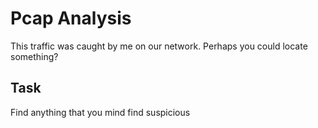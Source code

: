 # Pcap Analysis

This traffic was caught by me on our network. Perhaps you could locate something?

## Task

Find anything that you mind find suspicious


